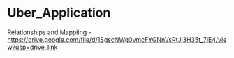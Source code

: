 # Uber_Application
Relationships and Mappiing - https://drive.google.com/file/d/1SgscNWg0vmcFYGNnVsRtJl3H35t_7iE4/view?usp=drive_link
